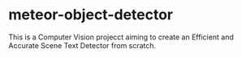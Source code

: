 # meteor-object-detector

This is a Computer Vision projecct aiming to create an Efficient and Accurate Scene Text Detector from scratch.



























